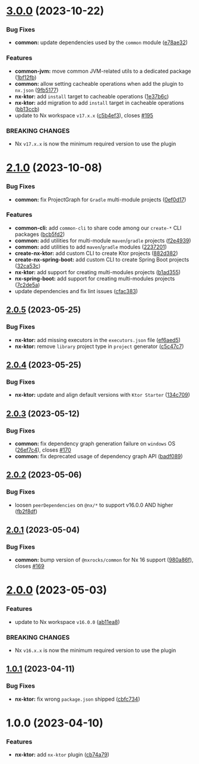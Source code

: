 # [3.0.0](https://github.com/tinesoft/nxrocks/compare/nx-ktor/v2.1.0...nx-ktor/v3.0.0) (2023-10-22)


### Bug Fixes

* **common:**  update dependencies used by the `common` module ([e78ae32](https://github.com/tinesoft/nxrocks/commit/e78ae32a157d7823aab64454ccd637a4f4a505dc))


### Features

* **common-jvm:** move common JVM-related utils to a dedicated package ([1bf12fb](https://github.com/tinesoft/nxrocks/commit/1bf12fb38650261584e7face404f5477470dc40d))
* **common:** allow setting cacheable operations when add the plugin to `nx.json` ([9fb5177](https://github.com/tinesoft/nxrocks/commit/9fb51770c991912a6c8d9bc1b99af4f171f1df58))
* **nx-ktor:** add `install`  target to cacheable operations ([1e37b6c](https://github.com/tinesoft/nxrocks/commit/1e37b6c9993f6902d7c4b392255e4b83918eb839))
* **nx-ktor:** add migration to add `install` target in cacheable operations ([bb13ccb](https://github.com/tinesoft/nxrocks/commit/bb13ccb93e40200d9966dd7d243d10779532ff9b))
* update to Nx workspace `v17.x.x` ([c5b4ef3](https://github.com/tinesoft/nxrocks/commit/c5b4ef3db2bb8b5e5b2e09a09892a09c4c52b017)), closes [#195](https://github.com/tinesoft/nxrocks/issues/195)


### BREAKING CHANGES

* Nx `v17.x.x` is now the minimum required version to use the plugin

# [2.1.0](https://github.com/tinesoft/nxrocks/compare/nx-ktor/v2.0.5...nx-ktor/v2.1.0) (2023-10-08)


### Bug Fixes

* **common:** fix ProjectGraph for `Gradle` multi-module projects ([0ef0d17](https://github.com/tinesoft/nxrocks/commit/0ef0d1736fe100002ab2d547b830ab9de0e42a19))


### Features

* **common-cli:** add `common-cli` to share code among our `create-*` CLI packages ([bcb5fd2](https://github.com/tinesoft/nxrocks/commit/bcb5fd2a0cda945b708fb0e42195bde82cac47c7))
* **common:** add utilities for multi-module `maven`/`gradle` projects ([f2e4939](https://github.com/tinesoft/nxrocks/commit/f2e49396bd5fec312c401040c5511567a092a18c))
* **common:** add utilities to add `maven`/`gradle` modules ([2237201](https://github.com/tinesoft/nxrocks/commit/2237201646307ade853c180f5b25e9e2e56e5ad7))
* **create-nx-ktor:** add custom CLI to create Ktor projects ([882d382](https://github.com/tinesoft/nxrocks/commit/882d3826e4bc6ec3ed386ded3cc0d752bd5c4077))
* **create-nx-spring-boot:** add custom CLI to create Spring Boot projects ([32ca53c](https://github.com/tinesoft/nxrocks/commit/32ca53c61cc1c25027d72434e13b71ec1a100acb))
* **nx-ktor:** add support for creating multi-modules projects ([b1ad355](https://github.com/tinesoft/nxrocks/commit/b1ad35545774ec1d1937608f25a10c41303595db))
* **nx-spring-boot:** add support for creating multi-modules projects ([7c2de5a](https://github.com/tinesoft/nxrocks/commit/7c2de5a07f92fad481f3bda5ce61a71ba78c89c0))
* update dependencies and fix lint issues ([cfac383](https://github.com/tinesoft/nxrocks/commit/cfac383c7d2aebd329a98f410df66b726b64d28a))

## [2.0.5](https://github.com/tinesoft/nxrocks/compare/nx-ktor/v2.0.4...nx-ktor/v2.0.5) (2023-05-25)


### Bug Fixes

* **nx-ktor:** add missing executors in the `executors.json` file ([ef6aed5](https://github.com/tinesoft/nxrocks/commit/ef6aed5c1d221bc1ee59f7e07883da582cd8303f))
* **nx-ktor:** remove `library` project type in `project` generator ([c5c47c7](https://github.com/tinesoft/nxrocks/commit/c5c47c7a2cfb34647fce43a49809e75e7cc243f5))

## [2.0.4](https://github.com/tinesoft/nxrocks/compare/nx-ktor/v2.0.3...nx-ktor/v2.0.4) (2023-05-25)


### Bug Fixes

* **nx-ktor:** update and align default versions with  `Ktor Starter` ([134c709](https://github.com/tinesoft/nxrocks/commit/134c709cf5e944c6a37fa464110ab1b21c8b3506))

## [2.0.3](https://github.com/tinesoft/nxrocks/compare/nx-ktor/v2.0.2...nx-ktor/v2.0.3) (2023-05-12)


### Bug Fixes

* **common:** fix dependency graph generation failure on `windows` OS ([26ef7c4](https://github.com/tinesoft/nxrocks/commit/26ef7c476cd4bc158b4df818a84be428a25c6adc)), closes [#170](https://github.com/tinesoft/nxrocks/issues/170)
* **common:** fix deprecated usage of dependency graph API ([badf089](https://github.com/tinesoft/nxrocks/commit/badf089040b31682df94c97818bf7e96201d42f9))

## [2.0.2](https://github.com/tinesoft/nxrocks/compare/nx-ktor/v2.0.1...nx-ktor/v2.0.2) (2023-05-06)


### Bug Fixes

* loosen `peerDependencies` on `@nx/*` to support v16.0.0 AND higher ([fb2f8df](https://github.com/tinesoft/nxrocks/commit/fb2f8df907fe9a498cc310862f08571e6c87dd6b))

## [2.0.1](https://github.com/tinesoft/nxrocks/compare/nx-ktor/v2.0.0...nx-ktor/v2.0.1) (2023-05-04)


### Bug Fixes

* **common:** bump version of `@nxrocks/common` for Nx 16 support ([980a86f](https://github.com/tinesoft/nxrocks/commit/980a86fe0ee16e7d0efb5578b3eef45a00ac9654)), closes [#169](https://github.com/tinesoft/nxrocks/issues/169)

# [2.0.0](https://github.com/tinesoft/nxrocks/compare/nx-ktor/v1.0.1...nx-ktor/v2.0.0) (2023-05-03)


### Features

* update to Nx workspace `v16.0.0` ([ab11ea8](https://github.com/tinesoft/nxrocks/commit/ab11ea89becafa9555f43527c95167827089a6e6))


### BREAKING CHANGES

* Nx `v16.x.x` is now the minimum required version to use the plugin

## [1.0.1](https://github.com/tinesoft/nxrocks/compare/nx-ktor/v1.0.0...nx-ktor/v1.0.1) (2023-04-11)


### Bug Fixes

* **nx-ktor:** fix wrong `package.json` shipped ([cbfc734](https://github.com/tinesoft/nxrocks/commit/cbfc734762fee85e13583f2975eae720a371c9fd))

# 1.0.0 (2023-04-10)


### Features

* **nx-ktor:** add `nx-ktor` plugin ([cb74a79](https://github.com/tinesoft/nxrocks/commit/cb74a79d23a79b1eda79c2555d092d8151cf7e49))
